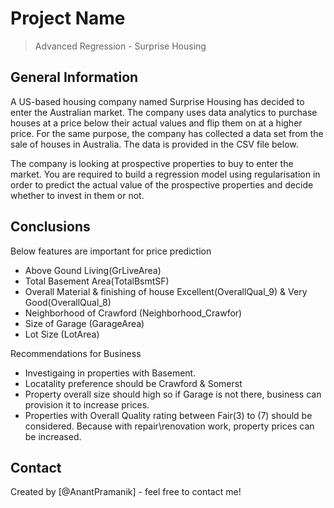 # Project Name
> Advanced Regression - Surprise Housing

## General Information
A US-based housing company named Surprise Housing has decided to enter the Australian market. The company uses data analytics to purchase houses at a price below their actual values and flip them on at a higher price. For the same purpose, the company has collected a data set from the sale of houses in Australia. The data is provided in the CSV file below.

The company is looking at prospective properties to buy to enter the market. You are required to build a regression model using regularisation in order to predict the actual value of the prospective properties and decide whether to invest in them or not.

## Conclusions
Below features are important for price prediction
- Above Gound Living(GrLiveArea)
- Total Basement Area(TotalBsmtSF)
- Overall Material & finishing of house Excellent(OverallQual_9) & Very Good(OverallQual_8)
- Neighborhood of Crawford (Neighborhood_Crawfor)
- Size of Garage (GarageArea)
- Lot Size (LotArea)

Recommendations for Business
- Investigaing in properties with Basement.
- Locatality preference should be Crawford & Somerst
- Property overall size should high so if Garage is not there, business can provision it to increase prices.
- Properties with Overall Quality rating between Fair(3) to (7) should be considered. Because with repair\renovation work, property prices can be increased.

## Contact
Created by [@AnantPramanik] - feel free to contact me!